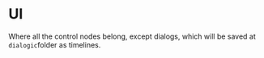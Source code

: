 # UI
Where all the control nodes belong, except dialogs, which will be saved at `dialogic`folder as timelines.